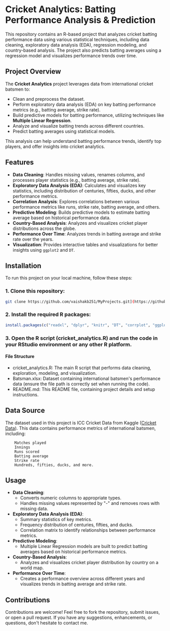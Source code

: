 # Cricket Analytics: Batting Performance Analysis & Prediction

This repository contains an R-based project that analyzes cricket batting performance data using various statistical techniques, including data cleaning, exploratory data analysis (EDA), regression modeling, and country-based analysis. The project also predicts batting averages using a regression model and visualizes performance trends over time.

## Project Overview

The **Cricket Analytics** project leverages data from international cricket batsmen to:
- Clean and preprocess the dataset.
- Perform exploratory data analysis (EDA) on key batting performance metrics (e.g., batting average, strike rate).
- Build predictive models for batting performance, utilizing techniques like **Multiple Linear Regression**.
- Analyze and visualize batting trends across different countries.
- Predict batting averages using statistical models.
  
This analysis can help understand batting performance trends, identify top players, and offer insights into cricket analytics.

## Features

- **Data Cleaning**: Handles missing values, renames columns, and processes player statistics (e.g., batting average, strike rate).
- **Exploratory Data Analysis (EDA)**: Calculates and visualizes key statistics, including distribution of centuries, fifties, ducks, and other performance metrics.
- **Correlation Analysis**: Explores correlations between various performance metrics like runs, strike rate, batting average, and others.
- **Predictive Modeling**: Builds predictive models to estimate batting average based on historical performance data.
- **Country-Based Analysis**: Analyzes and visualizes cricket player distributions across the globe.
- **Performance Over Time**: Analyzes trends in batting average and strike rate over the years.
- **Visualization**: Provides interactive tables and visualizations for better insights using `ggplot2` and `DT`.

## Installation

To run this project on your local machine, follow these steps:

### 1. Clone this repository:
```bash
git clone https://github.com/vaishakb251/MyProjects.git](https://github.com/vaishakb251/Cricket-Analytics-Batting-Performance-Analysis-Prediction
``` 

### 2. Install the required R packages:
```r
install.packages(c("readxl", "dplyr", "knitr", "DT", "corrplot", "ggplot2", "sf", "maps", "leaps", "olsrr"))
```

### 3. Open the R script (cricket_analytics.R) and run the code in your RStudio environment or any other R platform.

#### File Structure
- cricket_analytics.R: The main R script that performs data cleaning, exploration, modeling, and visualization.
- Batsman.xlsx: Dataset containing international batsmen's performance data (ensure the file path is correctly set when running the code).
- README.md: This README file, containing project details and setup instructions.

## Data Source

The dataset used in this project is ICC Cricket Data from Kaggle ([Cricket Data](https://www.kaggle.com/datasets/mahendran1/icc-cricket)). This data contains performance metrics of international batsmen, including:
```notepad  
    Matches played
    Innings
    Runs scored
    Batting average
    Strike rate
    Hundreds, fifties, ducks, and more.
```

## Usage

- **Data Cleaning**:
  - Converts numeric columns to appropriate types.
  - Handles missing values represented by "-" and removes rows with missing data.
- **Exploratory Data Analysis (EDA)**:
  - Summary statistics of key metrics.
  - Frequency distribution of centuries, fifties, and ducks.
  - Correlation matrix to identify relationships between performance metrics.
- **Predictive Modeling**:
  - Multiple Linear Regression models are built to predict batting averages based on historical performance metrics.
- **Country-Based Analysis**:
  - Analyzes and visualizes cricket player distribution by country on a world map.
- **Performance Over Time**:
  - Creates a performance overview across different years and visualizes trends in batting average and strike rate.

## Contributions

Contributions are welcome! Feel free to fork the repository, submit issues, or open a pull request. If you have any suggestions, enhancements, or questions, don't hesitate to contact me.

